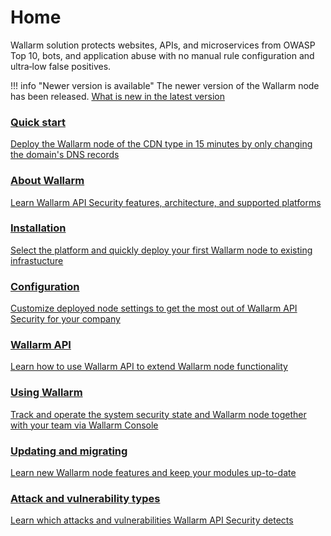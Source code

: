 # Home

Wallarm solution protects websites, APIs, and microservices from OWASP Top 10, bots, and application abuse with no manual rule configuration and ultra‑low false positives.

!!! info "Newer version is available"
    The newer version of the Wallarm node has been released. [What is new in the latest version](/updating-migrating/what-is-new/)

<div class="navigation">
<a href="./quickstart/" class="navigation-card">
    <h3>Quick start</h3>
    <p>Deploy the Wallarm node of the CDN type in 15 minutes by only changing the domain's DNS records</p>
</a>
<a href="./about-wallarm/overview/" class="navigation-card">
    <h3>About Wallarm</h3>
    <p>Learn Wallarm API Security features, architecture, and supported platforms</p>
</a>

<a href="./admin-en/supported-platforms/" class="navigation-card">
    <h3>Installation</h3>
    <p>Select the platform and quickly deploy your first Wallarm node to existing infrastucture</p>
</a>
<a href="./admin-en/configure-parameters-en/" class="navigation-card">
    <h3>Configuration</h3>
    <p>Customize deployed node settings to get the most out of Wallarm API Security for your company</p>
</a>  

<a href="./api/overview/" class="navigation-card">
    <h3>Wallarm API</h3>
    <p>Learn how to use Wallarm API to extend Wallarm node functionality</p>
</a>
<a href="./user-guides/user-intro/" class="navigation-card">
    <h3>Using Wallarm</h3>
    <p>Track and operate the system security state and Wallarm node together with your team via Wallarm Console</p>
</a>  

<a href="./updating-migrating/what-is-new/" class="navigation-card">
    <h3>Updating and migrating</h3>
    <p>Learn new Wallarm node features and keep your modules up-to-date</p>
</a>
<a href="./attacks-vulns-list/" class="navigation-card">
    <h3>Attack and vulnerability types</h3>
    <p>Learn which attacks and vulnerabilities Wallarm API Security detects</p>
</a>
</div>